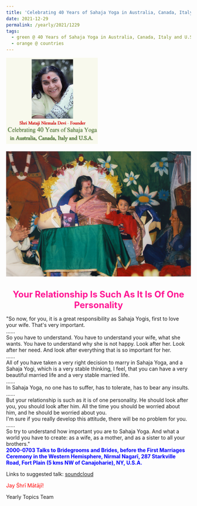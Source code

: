 ```yaml
---
title: 'Celebrating 40 Years of Sahaja Yoga in Australia, Canada, Italy and U.S.A. and its Culture, Post 44'
date: 2021-12-29
permalink: /yearly/2021/1229
tags:
  - green @ 40 Years of Sahaja Yoga in Australia, Canada, Italy and U.S.A. and its Culture
  - orange @ countries
---
```


<div style="text-align: left"><img src="/images/Celebrating40YearsSahajaYoga.png" width="250" /></div><br>

<div style="text-align: center"><img src="/images/image870.png" /></div>

<br>
<p style="color:DeepPink; text-align:center">
<font size="+2"><b>Your Relationship Is Such As It Is Of One Personality</b><br></font>
</p>

<p>
"So now, for you, it is a great responsibility as Sahaja Yogis, first to love your wife. That's very important.<br>
......<br>
So you have to understand. You have to understand your wife, what she wants. You have to understand why she is not happy. Look after her. Look after her need. And look after everything that is so important for her.<br>
......<br>
All of you have taken a very right decision to marry in Sahaja Yoga, and a Sahaja Yogi, which is a very stable thinking, I feel, that you can have a very beautiful married life and a very stable married life.<br>
......<br>
In Sahaja Yoga, no one has to suffer, has to tolerate, has to bear any insults.<br>
......<br>
But your relationship is such as it is of one personality. He should look after you, you should look after him. All the time you should be worried about him, and he should be worried about you.<br>
I'm sure if you really develop this attitude, there will be no problem for you.<br>
......<br>
So try to understand how important you are to Sahaja Yoga. And what a world you have to create: as a wife, as a mother, and as a sister to all your brothers."<br>
<font color="blue"><b>2000-0703 Talks to Bridegrooms and Brides, before the First Marriages Ceremony in the Western Hemisphere, Nirmal Nagarī, 287 Starkville Road, Fort Plain (5 kms NW of Canajoharie), NY, U.S.A.</b></font><br>
</p>

Links to suggested talk: <a href="https://soundcloud.com/nirmala-vidya-portal/000703-marriages-canajoharie"> soundcloud</a><br>

<p style="color:red;">Jay Śhrī Mātājī!<br></p>

Yearly Topics Team